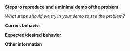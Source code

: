 **Steps to reproduce and a minimal demo of the problem**

_What steps should we try in your demo to see the problem?_

**Current behavior**


**Expected/desired behavior**


**Other information**